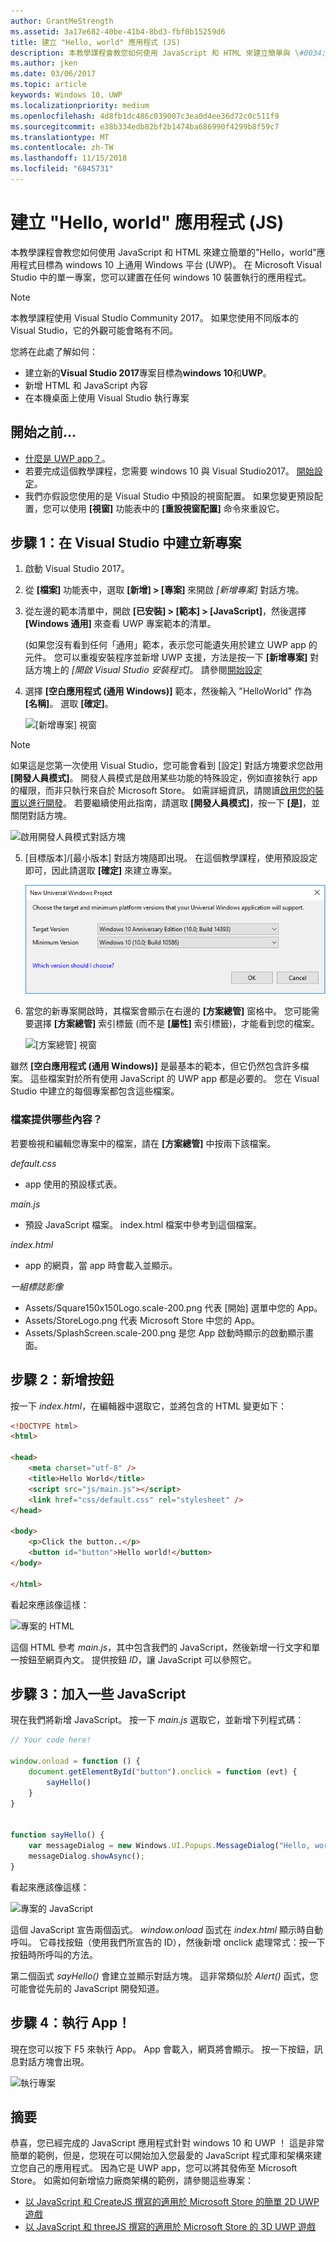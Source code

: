 ```yaml
---
author: GrantMeStrength
ms.assetid: 3a17e682-40be-41b4-8bd3-fbf0b15259d6
title: 建立 "Hello, world" 應用程式 (JS)
description: 本教學課程會教您如何使用 JavaScript 和 HTML 來建立簡單與 \#0034;Hello，world & \#0034;目標為 windows 10 上通用 Windows 平台 (UWP) 應用程式。
ms.author: jken
ms.date: 03/06/2017
ms.topic: article
keywords: Windows 10, UWP
ms.localizationpriority: medium
ms.openlocfilehash: 4d8fb1dc486c039007c3ea0d4ee36d72c0c511f9
ms.sourcegitcommit: e38b334edb82bf2b1474ba686990f4299b8f59c7
ms.translationtype: MT
ms.contentlocale: zh-TW
ms.lasthandoff: 11/15/2018
ms.locfileid: "6845731"
---
```

# <a name="create-a-hello-world-app-js"></a>建立 "Hello, world" 應用程式 (JS)

本教學課程會教您如何使用 JavaScript 和 HTML 來建立簡單的"Hello，world"應用程式目標為 windows 10 上通用 Windows 平台 (UWP)。 在 Microsoft Visual Studio 中的單一專案，您可以建置在任何 windows 10 裝置執行的應用程式。

> [!NOTE]
> 本教學課程使用 Visual Studio Community 2017。 如果您使用不同版本的 Visual Studio，它的外觀可能會略有不同。


您將在此處了解如何：

-   建立新的**Visual Studio 2017**專案目標為**windows 10**和**UWP**。
-   新增 HTML 和 JavaScript 內容
-   在本機桌面上使用 Visual Studio 執行專案

## <a name="before-you-start"></a>開始之前...

-   [什麼是 UWP app？](universal-application-platform-guide.md)。
-   若要完成這個教學課程，您需要 windows 10 與 Visual Studio2017。 [開始設定](get-set-up.md)。
-   我們亦假設您使用的是 Visual Studio 中預設的視窗配置。 如果您變更預設配置，您可以使用 **\[視窗\]** 功能表中的 **\[重設視窗配置\]** 命令來重設它。

## <a name="step-1-create-a-new-project-in-visual-studio"></a>步驟 1：在 Visual Studio 中建立新專案

1.  啟動 Visual Studio 2017。

2.  從 **\[檔案\]** 功能表中，選取 **\[新增\] > \[專案\]** 來開啟 *\[新增專案\]* 對話方塊。

3.  從左邊的範本清單中，開啟 **\[已安裝\] > \[範本\] > \[JavaScript\]**，然後選擇 **\[Windows 通用\]** 來查看 UWP 專案範本的清單。

    (如果您沒有看到任何「通用」範本，表示您可能遺失用於建立 UWP app 的元件。 您可以重複安裝程序並新增 UWP 支援，方法是按一下 **\[新增專案\]** 對話方塊上的 *\[開啟 Visual Studio 安裝程式\]*。 請參閱[開始設定](get-set-up.md)

4.  選擇 **\[空白應用程式 (通用 Windows)\]** 範本，然後輸入 "HelloWorld" 作為 **\[名稱\]**。 選取 **\[確定\]**。

    ![\[新增專案\] 視窗](images/win10-js-01.png)

> [!NOTE]
> 如果這是您第一次使用 Visual Studio，您可能會看到 \[設定\] 對話方塊要求您啟用 **\[開發人員模式\]**。 開發人員模式是啟用某些功能的特殊設定，例如直接執行 app 的權限，而非只執行來自於 Microsoft Store。 如需詳細資訊，請閱讀[啟用您的裝置以進行開發](enable-your-device-for-development.md)。 若要繼續使用此指南，請選取 **\[開發人員模式\]**，按一下 **\[是\]**，並關閉對話方塊。

 ![啟用開發人員模式對話方塊](images/win10-cs-00.png)

5.  \[目標版本\]/\[最小版本\] 對話方塊隨即出現。 在這個教學課程，使用預設設定即可，因此請選取 **\[確定\]** 來建立專案。

    ![[方案總管] 視窗](images/win10-cs-02.png)

6.  當您的新專案開啟時，其檔案會顯示在右邊的 **\[方案總管\]** 窗格中。 您可能需要選擇 **\[方案總管\]** 索引標籤 (而不是 **\[屬性\]** 索引標籤)，才能看到您的檔案。

    ![[方案總管] 視窗](images/win10-js-02.png)

雖然 **\[空白應用程式 (通用 Windows)\]** 是最基本的範本，但它仍然包含許多檔案。 這些檔案對於所有使用 JavaScript 的 UWP app 都是必要的。 您在 Visual Studio 中建立的每個專案都包含這些檔案。


### <a name="whats-in-the-files"></a>檔案提供哪些內容？

若要檢視和編輯您專案中的檔案，請在 **\[方案總管\]** 中按兩下該檔案。 

*default.css*

-  app 使用的預設樣式表。

*main.js*

- 預設 JavaScript 檔案。 index.html 檔案中參考到這個檔案。

*index.html*

- app 的網頁，當 app 時會載入並顯示。

*一組標誌影像*
-   Assets/Square150x150Logo.scale-200.png 代表 [開始] 選單中您的 App。
-   Assets/StoreLogo.png 代表 Microsoft Store 中您的 App。
-   Assets/SplashScreen.scale-200.png 是您 App 啟動時顯示的啟動顯示畫面。

## <a name="step-2-adding-a-button"></a>步驟 2：新增按鈕

按一下 *index.html*，在編輯器中選取它，並將包含的 HTML 變更如下：

```html
<!DOCTYPE html>
<html>

<head>
    <meta charset="utf-8" />
    <title>Hello World</title>
    <script src="js/main.js"></script>
    <link href="css/default.css" rel="stylesheet" />
</head>

<body>
    <p>Click the button..</p>
    <button id="button">Hello world!</button>
</body>

</html>
```

看起來應該像這樣：

 ![專案的 HTML](images/win10-js-03.png)

這個 HTML 參考 *main.js*，其中包含我們的 JavaScript，然後新增一行文字和單一按鈕至網頁內文。 提供按鈕 *ID*，讓 JavaScript 可以參照它。


## <a name="step-3-adding-some-javascript"></a>步驟 3：加入一些 JavaScript

現在我們將新增 JavaScript。 按一下 *main.js* 選取它，並新增下列程式碼：

```javascript
// Your code here!

window.onload = function () {
    document.getElementById("button").onclick = function (evt) {
        sayHello()
    }
}


function sayHello() {
    var messageDialog = new Windows.UI.Popups.MessageDialog("Hello, world!", "Alert");
    messageDialog.showAsync();
}

```

看起來應該像這樣：

 ![專案的 JavaScript](images/win10-js-04.png)

這個 JavaScript 宣告兩個函式。 *window.onload* 函式在 *index.html* 顯示時自動呼叫。 它尋找按鈕（使用我們所宣告的 ID），然後新增 onclick 處理常式：按一下按鈕時所呼叫的方法。

第二個函式 *sayHello()* 會建立並顯示對話方塊。 這非常類似於 *Alert()* 函式，您可能會從先前的 JavaScript 開發知道。


## <a name="step-4-run-the-app"></a>步驟 4：執行 App！

現在您可以按下 F5 來執行 App。 App 會載入，網頁將會顯示。 按一下按鈕，訊息對話方塊會出現。

 ![執行專案](images/win10-js-05.png)



## <a name="summary"></a>摘要


恭喜，您已經完成的 JavaScript 應用程式針對 windows 10 和 UWP ！ 這是非常簡單的範例，但是，您現在可以開始加入您最愛的 JavaScript 程式庫和架構來建立您自己的應用程式。 因為它是 UWP app，您可以將其發佈至 Microsoft Store。 如需如何新增協力廠商架構的範例，請參閱這些專案：

* [以 JavaScript 和 CreateJS 撰寫的適用於 Microsoft Store 的簡單 2D UWP 遊戲](get-started-tutorial-game-js2d.md)
* [以 JavaScript 和 threeJS 撰寫的適用於 Microsoft Store 的 3D UWP 遊戲](get-started-tutorial-game-js3d.md)


